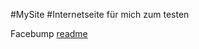 #MySite
#Internetseite für mich zum testen  
<html>
<head>Facebump</head>
<title>Baumansten</title>
<a href="readme.htm">readme</a>
